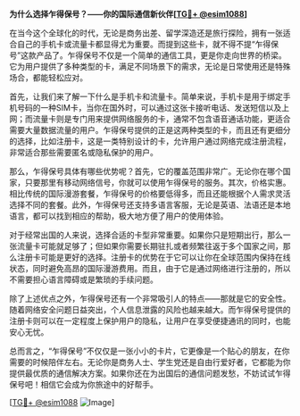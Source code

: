 **为什么选择乍得保号？——你的国际通信新伙伴[[TG💪+ @esim1088](https://t.me/s/esim1088)]**

在当今这个全球化的时代，无论是商务出差、留学深造还是旅行探险，拥有一张适合自己的手机卡或流量卡都显得尤为重要。而提到这些卡，就不得不提“乍得保号”这款产品了。乍得保号不仅是一个简单的通信工具，更是你走向世界的桥梁。它为用户提供了多种类型的卡，满足不同场景下的需求，无论是日常使用还是特殊场合，都能轻松应对。

首先，让我们来了解一下什么是手机卡和流量卡。简单来说，手机卡是用于绑定手机号码的一种SIM卡，当你在国外时，可以通过这张卡接听电话、发送短信以及上网；而流量卡则是专门用来提供网络服务的卡，通常不包含语音通话功能，更适合需要大量数据流量的用户。乍得保号提供的正是这两种类型的卡，而且还有更细分的选择，比如注册卡，这是一类特别设计的卡，允许用户通过网络完成注册流程，非常适合那些需要匿名或隐私保护的用户。

那么，乍得保号具体有哪些优势呢？首先，它的覆盖范围非常广。无论你在哪个国家，只要那里有移动网络信号，你就可以使用乍得保号的服务。其次，价格实惠。相比传统的国际漫游套餐，乍得保号的价格要低得多，而且还能根据个人需求灵活选择不同的套餐。此外，乍得保号还支持多语言客服，无论是英语、法语还是本地语言，都可以找到相应的帮助，极大地方便了用户的使用体验。

对于经常出国的人来说，选择合适的卡型非常重要。如果你只是短期出行，那么一张流量卡可能就足够了；但如果你需要长期驻扎或者频繁往返于多个国家之间，那么注册卡可能是更好的选择。注册卡的优势在于它可以让你在全球范围内保持在线状态，同时避免高昂的国际漫游费用。而且，由于它是通过网络进行注册的，所以不需要担心语言障碍或是繁琐的手续问题。

除了上述优点之外，乍得保号还有一个非常吸引人的特点——那就是它的安全性。随着网络安全问题日益突出，个人信息泄露的风险也越来越大。而乍得保号提供的注册卡则可以在一定程度上保护用户的隐私，让用户在享受便捷通讯的同时，也能安心无忧。

总而言之，“乍得保号”不仅仅是一张小小的卡片，它更像是一个贴心的朋友，在你需要的时候陪伴左右。无论你是商务人士、学生党还是自由行爱好者，它都能为你提供最优质的通信解决方案。如果你还在为出国后的通信问题发愁，不妨试试乍得保号吧！相信它会成为你旅途中的好帮手。

[[TG💪+ @esim1088](https://t.me/s/esim1088) ![Image](https://i.postimg.cc/4NQfJmqS/Snipaste-2025-05-13-00-14-12.png)]